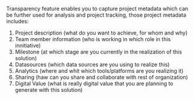 
Transparency feature enables you to capture project metadata which can be further used for analysis and project tracking, those project metadata includes:

1. Project description (what do you want to achieve, for whom and why)
2. Team member information (who is working in which role in this innitiative)
3. Milestone (at which stage are you currently in the realization of this solution)
4. Datasources (which data sources are you using to realize this)
5. Analytics (where and whit which tools/platforms are you realizing it)
6. Sharing (haw can you share and collaborate with rest of organization)
7. Digital Value (what is really digital value that you are planning to generate with this solution)
